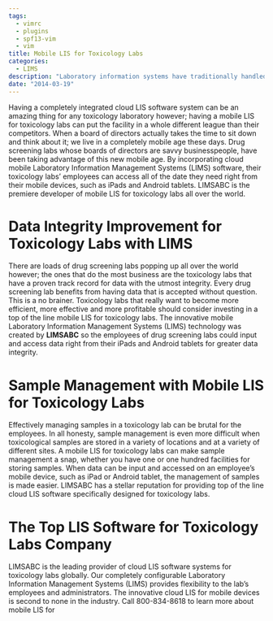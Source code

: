```yaml
---
tags:
  - vimrc
  - plugins
  - spf13-vim
  - vim
title: Mobile LIS for Toxicology Labs
categories:
  - LIMS
description: "Laboratory information systems have traditionally handled only the management and "
date: "2014-03-19"
---
```


Having a completely integrated cloud LIS software system can be an amazing thing for any toxicology laboratory however; having a mobile LIS for toxicology labs can put the facility in a whole different league than their competitors. When a board of directors actually takes the time to sit down and think about it; we live in a completely mobile age these days. Drug screening labs whose boards of directors are savvy businesspeople, have been taking advantage of this new mobile age. By incorporating cloud mobile Laboratory Information Management Systems (LIMS) software, their toxicology labs’ employees can access all of the date they need right from their mobile devices, such as iPads and Android tablets. LIMSABC is the premiere developer of mobile LIS for toxicology labs all over the world.

 

# Data Integrity Improvement for Toxicology Labs with LIMS

There are loads of drug screening labs popping up all over the world however; the ones that do the most business are the toxicology labs that have a proven track record for data with the utmost integrity. Every drug screening lab benefits from having data that is accepted without question. This is a no brainer. Toxicology labs that really want to become more efficient, more effective and more profitable should consider investing in a top of the line mobile LIS for toxicology labs. The innovative mobile Laboratory Information Management Systems (LIMS) technology was created by **LIMSABC** so the employees of drug screening labs could input and access data right from their iPads and Android tablets for greater data integrity.

# Sample Management with Mobile LIS for Toxicology Labs

Effectively managing samples in a toxicology lab can be brutal for the employees. In all honesty, sample management is even more difficult when toxicological samples are stored in a variety of locations and at a variety of different sites. A mobile LIS for toxicology labs can make sample management a snap, whether you have one or one hundred facilities for storing samples. When data can be input and accessed on an employee’s mobile device, such as iPad or Android tablet, the management of samples is made easier. LIMSABC has a stellar reputation for providing top of the line cloud LIS software specifically designed for toxicology labs.

# The Top LIS Software for Toxicology Labs Company

LIMSABC is the leading provider of cloud LIS software systems for toxicology labs globally. Our completely configurable Laboratory Information Management Systems (LIMS) provides flexibility to the lab’s employees and administrators. The innovative cloud LIS for mobile devices is second to none in the industry. Call 800-834-8618 to learn more about mobile LIS for